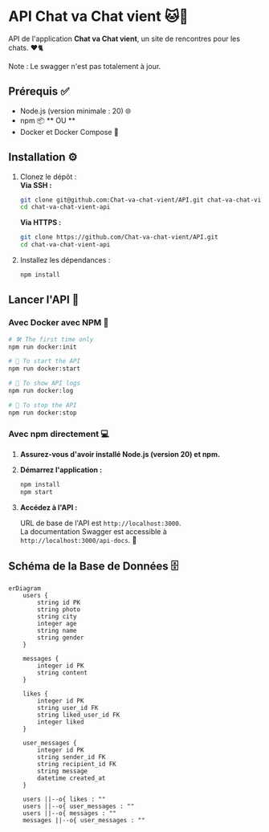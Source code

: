# API Chat va Chat vient 🐱💬

API de l'application **Chat va Chat vient**, un site de rencontres pour les chats. ❤️🐈  

Note : Le swagger n'est pas totalement à jour.

## Prérequis ✅

- Node.js (version minimale : 20) 🌐
- npm 📦
  **      OU      **
- Docker et Docker Compose 🐳

## Installation ⚙️

1. Clonez le dépôt :  
   **Via SSH :**

   ```bash
   git clone git@github.com:Chat-va-chat-vient/API.git chat-va-chat-vient-api
   cd chat-va-chat-vient-api
   ```

   **Via HTTPS :**

   ```bash
   git clone https://github.com/Chat-va-chat-vient/API.git
   cd chat-va-chat-vient-api
   ```

2. Installez les dépendances :

   ```bash
   npm install
   ```

## Lancer l'API 🚀

### Avec Docker avec NPM 🐋

```bash
# 🛠️ The first time only
npm run docker:init

# 🚀 To start the API
npm run docker:start

# 📜 To show API logs
npm run docker:log

# 🛑 To stop the API
npm run docker:stop
```

### Avec npm directement 💻

1. **Assurez-vous d'avoir installé Node.js (version 20) et npm.**

2. **Démarrez l'application :**

   ```bash
   npm install
   npm start
   ```

3. **Accédez à l'API :**

   URL de base de l'API est `http://localhost:3000`.  
   La documentation Swagger est accessible à `http://localhost:3000/api-docs`. 📖

## Schéma de la Base de Données 🗄️

```mermaid
erDiagram
    users {
        string id PK
        string photo
        string city
        integer age
        string name
        string gender
    }

    messages {
        integer id PK
        string content
    }

    likes {
        integer id PK
        string user_id FK
        string liked_user_id FK
        integer liked
    }

    user_messages {
        integer id PK
        string sender_id FK
        string recipient_id FK
        string message
        datetime created_at
    }

    users ||--o{ likes : ""
    users ||--o{ user_messages : ""
    users ||--o{ messages : ""
    messages ||--o{ user_messages : ""
```
